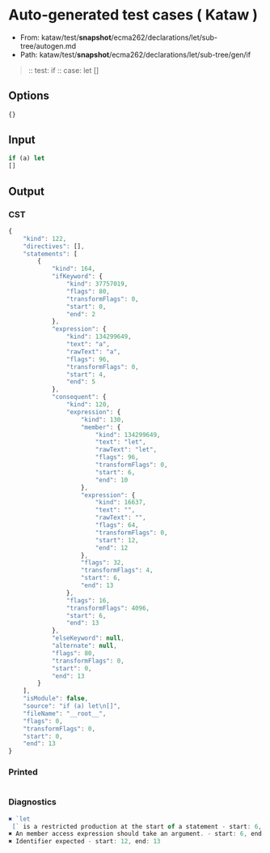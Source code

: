 # Auto-generated test cases ( Kataw )
- From: kataw/test/__snapshot__/ecma262/declarations/let/sub-tree/autogen.md
- Path: kataw/test/__snapshot__/ecma262/declarations/let/sub-tree/gen/if
> :: test: if
> :: case: let
>          []
## Options

`````js
{}
`````
## Input

`````js
if (a) let
[]
`````
## Output

### CST

```javascript
{
    "kind": 122,
    "directives": [],
    "statements": [
        {
            "kind": 164,
            "ifKeyword": {
                "kind": 37757019,
                "flags": 80,
                "transformFlags": 0,
                "start": 0,
                "end": 2
            },
            "expression": {
                "kind": 134299649,
                "text": "a",
                "rawText": "a",
                "flags": 96,
                "transformFlags": 0,
                "start": 4,
                "end": 5
            },
            "consequent": {
                "kind": 120,
                "expression": {
                    "kind": 130,
                    "member": {
                        "kind": 134299649,
                        "text": "let",
                        "rawText": "let",
                        "flags": 96,
                        "transformFlags": 0,
                        "start": 6,
                        "end": 10
                    },
                    "expression": {
                        "kind": 16637,
                        "text": "",
                        "rawText": "",
                        "flags": 64,
                        "transformFlags": 0,
                        "start": 12,
                        "end": 12
                    },
                    "flags": 32,
                    "transformFlags": 4,
                    "start": 6,
                    "end": 13
                },
                "flags": 16,
                "transformFlags": 4096,
                "start": 6,
                "end": 13
            },
            "elseKeyword": null,
            "alternate": null,
            "flags": 80,
            "transformFlags": 0,
            "start": 0,
            "end": 13
        }
    ],
    "isModule": false,
    "source": "if (a) let\n[]",
    "fileName": "__root__",
    "flags": 0,
    "transformFlags": 0,
    "start": 0,
    "end": 13
}
```

### Printed

```javascript

```

### Diagnostics

```javascript
✖ `let 
 [` is a restricted production at the start of a statement - start: 6, end: 12
✖ An member access expression should take an argument. - start: 6, end: 13
✖ Identifier expected - start: 12, end: 13

```


